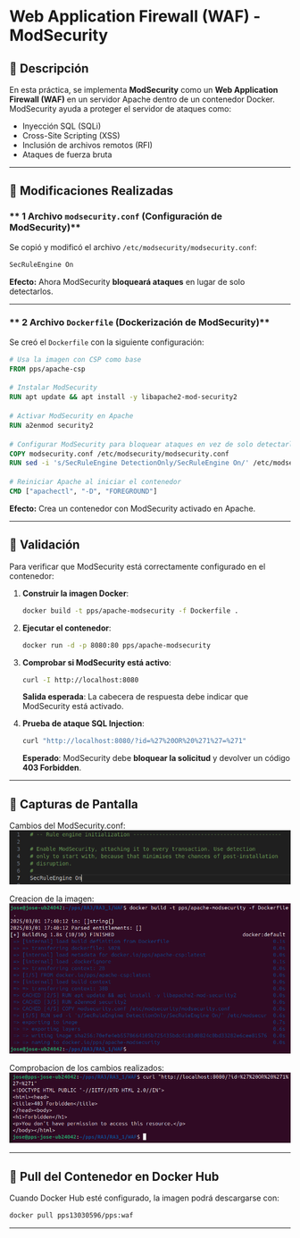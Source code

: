 # Web Application Firewall (WAF) - ModSecurity

## **🔹 Descripción**
En esta práctica, se implementa **ModSecurity** como un **Web Application Firewall (WAF)** en un servidor Apache dentro de un contenedor Docker. ModSecurity ayuda a proteger el servidor de ataques como:
- Inyección SQL (SQLi)
- Cross-Site Scripting (XSS)
- Inclusión de archivos remotos (RFI)
- Ataques de fuerza bruta

---

## **🔹 Modificaciones Realizadas**

### ** 1 Archivo `modsecurity.conf` (Configuración de ModSecurity)**
Se copió y modificó el archivo `/etc/modsecurity/modsecurity.conf`:

```apache
SecRuleEngine On
```
  **Efecto:** Ahora ModSecurity **bloqueará ataques** en lugar de solo detectarlos.

---

### ** 2 Archivo `Dockerfile` (Dockerización de ModSecurity)**
Se creó el `Dockerfile` con la siguiente configuración:

```dockerfile
# Usa la imagen con CSP como base
FROM pps/apache-csp

# Instalar ModSecurity
RUN apt update && apt install -y libapache2-mod-security2

# Activar ModSecurity en Apache
RUN a2enmod security2

# Configurar ModSecurity para bloquear ataques en vez de solo detectarlos
COPY modsecurity.conf /etc/modsecurity/modsecurity.conf
RUN sed -i 's/SecRuleEngine DetectionOnly/SecRuleEngine On/' /etc/modsecurity/modsecurity.conf

# Reiniciar Apache al iniciar el contenedor
CMD ["apachectl", "-D", "FOREGROUND"]
```
  **Efecto:** Crea un contenedor con ModSecurity activado en Apache.

---

## **🔹 Validación**
Para verificar que ModSecurity está correctamente configurado en el contenedor:

1. **Construir la imagen Docker**:
   ```sh
   docker build -t pps/apache-modsecurity -f Dockerfile .
   ```
2. **Ejecutar el contenedor**:
   ```sh
   docker run -d -p 8080:80 pps/apache-modsecurity
   ```
3. **Comprobar si ModSecurity está activo**:
   ```sh
   curl -I http://localhost:8080
   ```
     **Salida esperada**: La cabecera de respuesta debe indicar que ModSecurity está activado.

4. **Prueba de ataque SQL Injection**:
   ```sh
   curl "http://localhost:8080/?id=%27%20OR%20%271%27=%271"
   ```
     **Esperado**: ModSecurity debe **bloquear la solicitud** y devolver un código **403 Forbidden**.

---

## **🔹 Capturas de Pantalla**


Cambios del ModSecurity.conf:  
![Modificación del ModSecurity.conf](./Capturas/SecRuleEngine.png)
    
Creacion de la imagen:  
![Creacion de la imagen](./Capturas/Creacion_imagen.png)

Comprobacion de los cambios realizados:  
![Comprobacion de los cambios realizados](./Capturas/Comprobacion.png)

---

## **🔹 Pull del Contenedor en Docker Hub**
Cuando Docker Hub esté configurado, la imagen podrá descargarse con:
```sh
docker pull pps13030596/pps:waf
```

---
